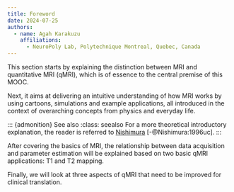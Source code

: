 ```yaml
---
title: Foreword
date: 2024-07-25
authors:
  - name: Agah Karakuzu
    affiliations:
      - NeuroPoly Lab, Polytechnique Montreal, Quebec, Canada
---
```


This section starts by explaining the distinction between MRI and quantitative MRI (qMRI), which is of essence to the central premise of this MOOC. 

Next, it aims at delivering an intuitive understanding of how MRI works by using cartoons, simulations and example applications, all introduced in the context of overarching concepts from physics and everyday life. 

::: {admonition} See also
:class: seealso
For a more theoretical introductory explanation, the reader is referred to [Nishimura](https://en.wikipedia.org/wiki/Dwight_Nishimura) [-@Nishimura:1996uc].
:::

After covering the basics of MRI, the relationship between data acquisition and parameter estimation will be explained based on two basic qMRI applications: T1 and T2 mapping. 

Finally, we will look at three aspects of qMRI that need to be improved for clinical translation.